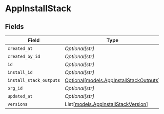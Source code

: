 # AppInstallStack


## Fields

| Field                                                                          | Type                                                                           | Required                                                                       | Description                                                                    |
| ------------------------------------------------------------------------------ | ------------------------------------------------------------------------------ | ------------------------------------------------------------------------------ | ------------------------------------------------------------------------------ |
| `created_at`                                                                   | *Optional[str]*                                                                | :heavy_minus_sign:                                                             | N/A                                                                            |
| `created_by_id`                                                                | *Optional[str]*                                                                | :heavy_minus_sign:                                                             | N/A                                                                            |
| `id`                                                                           | *Optional[str]*                                                                | :heavy_minus_sign:                                                             | N/A                                                                            |
| `install_id`                                                                   | *Optional[str]*                                                                | :heavy_minus_sign:                                                             | N/A                                                                            |
| `install_stack_outputs`                                                        | [Optional[models.AppInstallStackOutputs]](../models/appinstallstackoutputs.md) | :heavy_minus_sign:                                                             | N/A                                                                            |
| `org_id`                                                                       | *Optional[str]*                                                                | :heavy_minus_sign:                                                             | N/A                                                                            |
| `updated_at`                                                                   | *Optional[str]*                                                                | :heavy_minus_sign:                                                             | N/A                                                                            |
| `versions`                                                                     | List[[models.AppInstallStackVersion](../models/appinstallstackversion.md)]     | :heavy_minus_sign:                                                             | N/A                                                                            |